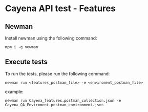 # Cayena API test - Features

## Newman
Install newman using the following command:

`npm i -g newman`

## Execute tests

To run the tests, please run the following command:

`newman run <features_postman_file> -e <enviroment_postman_file>`

example:

``` 
newman run Cayena_features.postman_collection.json -e Cayena_QA_Enviroment.postman_environment.json 
```


